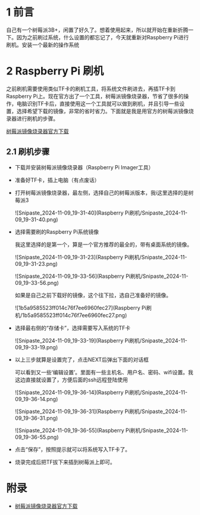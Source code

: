 # 1 前言

自己有一个树莓派3B+，闲置了好久了。想着使用起来，所以就开始在重新折腾一下。因为之前刷过系统，什么设置的都忘记了，今天就重新对Raspberry Pi进行刷机。安装一个最新的操作系统

# 2 Raspberry Pi 刷机

之前刷机需要使用类似TF卡的刷机工具，将系统文件刷进去，再插TF卡到Raspberry Pi上。现在官方出了一个工具，树莓派镜像烧录器，节省了很多的操作，电脑识别TF卡后，直接使用这一个工具就可以做到刷机，并且引导一些设置，选择希望下载的镜像，非常的省时省力。下面就是我是用官方的树莓派镜像烧录器进行刷机的步骤。

[树莓派镜像烧录器官方下载](https://www.raspberrypi.com/software/)

## 2.1 刷机步骤

* 下载并安装树莓派镜像烧录器（Raspberry Pi Imager工具）

* 准备好TF卡，插上电脑（有点废话）

* 打开树莓派镜像烧录器，最左侧，选择自己的树莓派版本，我i这里选择的是树莓派3

  ![Snipaste_2024-11-09_19-31-40](Raspberry Pi刷机/Snipaste_2024-11-09_19-31-40.png)

  

* 选择需要刷的Raspberry Pi系统镜像

  我这里选择的是第一个，算是一个官方推荐的最全的，带有桌面系统的镜像。

  ![Snipaste_2024-11-09_19-31-23](Raspberry Pi刷机/Snipaste_2024-11-09_19-31-23.png)

  ![Snipaste_2024-11-09_19-33-56](Raspberry Pi刷机/Snipaste_2024-11-09_19-33-56.png)

  如果是自己之前下载好的镜像，这个往下拉，选自己准备好的镜像。

  ![1b5a9585523ff014c76f7ee6960fec27](Raspberry Pi刷机/1b5a9585523ff014c76f7ee6960fec27.png)

* 选择最右侧的“存储卡”，选择需要写入系统的TF卡

  ![Snipaste_2024-11-09_19-33-19](Raspberry Pi刷机/Snipaste_2024-11-09_19-33-19.png)

* 以上三步就算是设置完了，点击NEXT后弹出下面的对话框

  可以看到又一些‘编辑设置’。里面有一些主机名、用户名、密码、wifi设置。我这边直接就设置了，方便后面的ssh远程登陆使用

  ![Snipaste_2024-11-09_19-36-14](Raspberry Pi刷机/Snipaste_2024-11-09_19-36-14.png)

  ![Snipaste_2024-11-09_19-36-31](Raspberry Pi刷机/Snipaste_2024-11-09_19-36-31.png)

  ![Snipaste_2024-11-09_19-36-55](Raspberry Pi刷机/Snipaste_2024-11-09_19-36-55.png)

* 点击“保存”，按照提示就可以将系统写入TF卡了。

* 烧录完成后把TF拔下来插到树莓派上即可。



# 附录

* [树莓派镜像烧录器官方下载](https://www.raspberrypi.com/software/)
